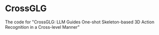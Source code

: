 # CrossGLG
The code for "CrossGLG: LLM Guides One-shot Skeleton-based 3D Action Recognition in a Cross-level Manner"
